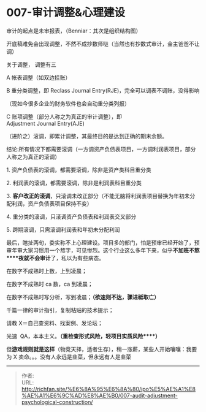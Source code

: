 # 007-审计调整&amp;心理建设

审计的起点是未审报表，（Benniar：其次是组织结构图）

开底稿难免会出现调整，不然不成抄数师哒（当然也有抄数式审计，金主爸爸不让调）

关于调整， 调整有三

A 帐表调整（如双边挂账）

B 重分类调整，即 Reclass Journal Entry(RJE)，完全可以调表不调账，没得影响

（现如今很多企业的财务软件也会自动重分类列报）

C 账项调整（部分人称之为真正的审计调整），即 Adjustment Journal Entry(AJE)

（进阶之）滚调，即累计调整，其最终目的是达到正确的期末余额。

结论:所有情况下都需要滚调（一方调资产负债表项目，一方调利润表项目，部分人称之为真正的滚调）

1. 资产负债表的滚调，都需要滚调，除非是资产类科目重分类

2. 利润表的滚调，都需要滚调，除非是利润表科目重分类

3. **客户改正的滚调**，只滚调未改正部分（不能无脑将利润表项目替换为年初未分配利润，资产负债表项目保持不变）

4. 重分类的滚调，只滚调资产负债表和利润表交叉部分

5. 跨期滚调，只需滚调利润表和年初未分配利润

最后，瞎扯两句，委实称不上心理建设。项目多的部门，怕是预审已经开始了，预审年审大家习惯用一个熬字，可见惨烈。这个行业这么多年下来，似乎**不加班不熬****夜就不会审计**了，私以为有些病态。

在数字不成熟时上数，上到凌晨；

在数字不成熟时 ca 数，ca 到凌晨；

在数字不成熟时写分析，写到凌晨；**（****欲速则不达，骤进祗取亡****）**

千篇一律的审计指引，复制粘贴的技术提示；

请教 X＝自己查资料、找案例、发论坛；

光速  QA，本本主义。**（重检查形式风险，轻项目实质风险****）**

但**游戏规则就是这样**（物竞天择，适者生存），稍一涨薪，某些人开始嚷嚷：我要为 X 卖命。。。没有人永远是韭菜，但永远有人是韭菜

---

> 作者:   
> URL: http://richfan.site/%E6%8A%95%E6%8A%80/ipo%E5%AE%A1%E8%AE%A1%E6%9C%AD%E8%AE%B0/007-audit-adjustment-psychological-construction/  

